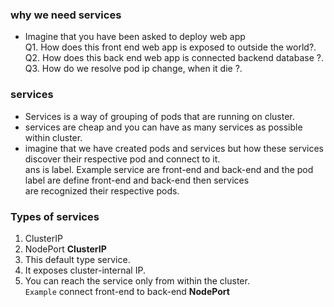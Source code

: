 ### why we need services  
* Imagine that you have been asked to deploy web app  
Q1. How does this front end web app is exposed to outside the world?.   
Q2. How does this back end web app is connected backend database ?.   
Q3. How do we resolve pod ip change, when it die ?.  

### services    
* Services is a way of grouping of pods that are running on cluster.  
* services are cheap and you can have as many services as possible within cluster.  
* imagine that we have created pods and services but how these services discover their respective pod and connect to it.  
ans is label. Example service are front-end and back-end and the pod label are define front-end and back-end then services   
are recognized their respective pods.  

### Types of services 
1. ClusterIP 
2. NodePort
**ClusterIP**
1. This default type service.   
2. It exposes cluster-internal IP.   
3. You can reach the service only from within the cluster.   
`Example`  connect front-end to back-end 
**NodePort**  
